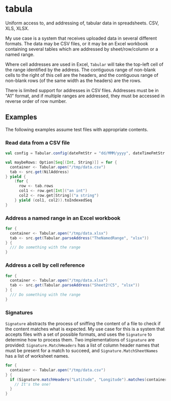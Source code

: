# tabula
Uniform access to, and addressing of, tabular data in spreadsheets. CSV, XLS, XLSX.

My use case is a system that receives uploaded data in several different formats. The data may
be CSV files, or it may be an Excel workbook containing several tables which are addressed by
sheet/row/column or a named range.

Where cell addresses are used in Excel, `Tabular` will take the top-left cell of the range
identified by the address. The contiguous range of non-blank cells to the right of this cell
are the headers, and the contiguous range of non-blank rows (of the same width as the headers)
are the rows.

There is limited support for addresses in CSV files. Addresses must be in "A1" format, and if 
multiple ranges are addressed, they must be accessed in reverse order of row number.

## Examples

The following examples assume test files with appropriate contents.

### Read data from a CSV file

```scala
val config = Tabular.config(dateFmtStr = "dd/MMM/yyyy", dateTimeFmtStr = "dd/MMM/yyyy HH:mm:ss")

val maybeRows: Option[Seq[(Int, String)]] = for {
  container <- Tabular.open("/tmp/data.csv")
  tab <- src.get(NilAddress)
} yield {
    (for {
      row <- tab.rows
      col1 <- row.get[Int]("an int")
      col2 <- row.get[String]("a string")
    } yield (col1, col2)).toIndexedSeq
}

```

### Address a named range in an Excel workbook

```scala
for {
  container <- Tabular.open("/tmp/data.xlsx")
  tab <- src.get(Tabular.parseAddress("TheNamedRange", "xlsx"))
} {
  /// Do something with the range
}
```

### Address a cell by cell reference

```scala
for {
  container <- Tabular.open("/tmp/data.xlsx")
  tab <- src.get(Tabular.parseAddress("Sheet2!C5", "xlsx"))
} {
  /// Do something with the range
}

```

### Signatures

`Signature` abstracts the process of sniffing the content of a file to check if 
the content matches what is expected. My use case for this is a system that accepts
files with a set of possible formats, and uses the `Signature` to determine how 
to process them. Two implementations of `Signature` are provided: 
`Signature.MatchHeaders` has a list of column header names that must be present
for a match to succeed, and `Signature.MatchSheetNames` has a list of worksheet
names.

```scala
for {
  container <- Tabular.open("/tmp/data.csv")
} {
  if (Signature.matchHeaders("Latitude", "Longitude").matches(container)) {
    // It's the one!
  }
}
```